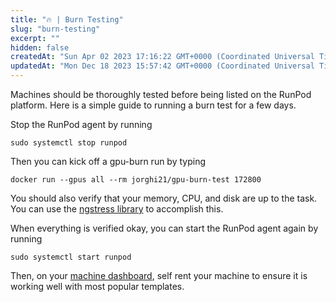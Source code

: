 ```yaml
---
title: "🔥 | Burn Testing"
slug: "burn-testing"
excerpt: ""
hidden: false
createdAt: "Sun Apr 02 2023 17:16:22 GMT+0000 (Coordinated Universal Time)"
updatedAt: "Mon Dec 18 2023 15:57:42 GMT+0000 (Coordinated Universal Time)"
---
```


Machines should be thoroughly tested before being listed on the RunPod platform. Here is a simple guide to running a burn test for a few days.

Stop the RunPod agent by running

`sudo systemctl stop runpod`

Then you can kick off a gpu-burn run by typing

`docker run --gpus all --rm jorghi21/gpu-burn-test 172800`

You should also verify that your memory, CPU, and disk are up to the task. You can use the [ngstress library](https://wiki.ubuntu.com/Kernel/Reference/stress-ngstress) to accomplish this.

When everything is verified okay, you can start the RunPod agent again by running

`sudo systemctl start runpod`

Then, on your [machine dashboard](https://www.runpod.io/console/host/machines), self rent your machine to ensure it is working well with most popular templates.
